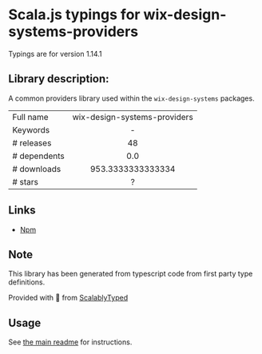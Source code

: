 
# Scala.js typings for wix-design-systems-providers

Typings are for version 1.14.1

## Library description:
A common providers library used within the `wix-design-systems` packages.

|                    |                 |
| ------------------ | :-------------: |
| Full name          | wix-design-systems-providers |
| Keywords           | - |
| # releases         | 48 |
| # dependents       | 0.0 |
| # downloads        | 953.3333333333334 |
| # stars            | ? |

## Links
- [Npm](https://www.npmjs.com/package/wix-design-systems-providers)
    


## Note
This library has been generated from typescript code from first party type definitions.

Provided with :purple_heart: from [ScalablyTyped](https://github.com/oyvindberg/ScalablyTyped)

## Usage
See [the main readme](../../readme.md) for instructions.


